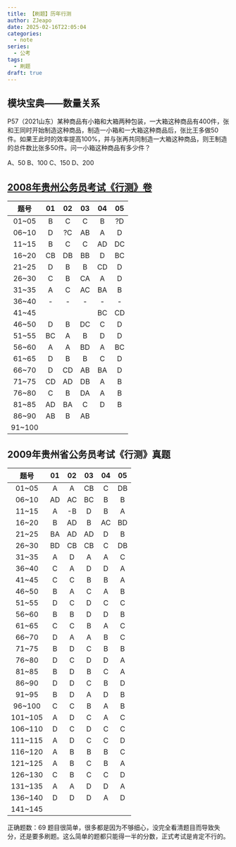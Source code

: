 ```yaml
---
title: 【刷题】历年行测
author: ZJeapo
date: 2025-02-16T22:05:04
categories:
  - note
series:
  - 公考
tags:
  - 刷题
draft: true
---
```

## 模块宝典——数量关系
P57（2021山东）某种商品有小箱和大箱两种包装，一大箱这种商品有400件，张和王同时开始制造这种商品，制造一小箱和一大箱这种商品后，张比王多做50件。如果王此时的效率提高100%，并与张再共同制造一大箱这种商品，则王制造的总件数比张多50件。问一小箱这种商品有多少件？

A、50
B、100
C、150
D、200

## [2008年贵州公务员考试《行测》卷](https://www.gkzenti.cn/paper/1471935720659)

|   题号   | 01  | 02  | 03  | 04  | 05  |
| :----: | :-: | :-: | :-: | :-: | :-: |
| 01~05  |  B  |  C  |  C  |  B  | ?D  |
| 06~10  |  D  | ?C  | AB  |  A  |  D  |
| 11~15  |  B  |  C  |  C  | AD  | DC  |
| 16~20  | CB  | DB  | BB  |  D  | BC  |
| 21~25  |  D  |  B  |  B  | CD  |  D  |
| 26~30  |  C  |  B  | CA  |  A  |  D  |
| 31~35  |  A  |  C  | AC  | BA  |  B  |
| 36~40  |  -  |  -  |  -  |  -  |  -  |
| 41~45  |     |     |     | BC  | CD  |
| 46~50  |  D  |  B  | DC  |  C  |  D  |
| 51~55  | BC  |  A  |  B  |  D  |  D  |
| 56~60  |  A  |  A  | BD  |  A  | BC  |
| 61~65  |  D  |  B  |  B  |  C  |  D  |
| 66~70  |  D  | CD  | AB  | BA  |  D  |
| 71~75  | CD  | AD  | DB  |  A  |  B  |
| 76~80  |  C  |  B  | DA  |  A  |  B  |
| 81~85  | AD  | BA  |  C  |  D  |  B  |
| 86~90  | AB  |  B  | AB  |     |     |
| 91~100 |     |     |     |     |     |

## 2009年贵州省公务员考试《行测》真题


|   题号    | 01  | 02  | 03  | 04  | 05  |
| :-----: | :-: | :-: | :-: | :-: | :-: |
|  01~05  |  A  |  A  | CB  |  C  | DB  |
|  06~10  | AD  | AC  | BC  |  B  |  B  |
|  11~15  |  A  | -B  |  D  |  B  |  A  |
|  16~20  |  B  | AD  |  B  | AC  | BD  |
|  21~25  | BA  | AD  | AD  |  D  |  B  |
|  26~30  | BD  | CB  | CB  |  C  | DB  |
|  31~35  |  A  |  D  |  A  |  A  |  C  |
|  36~40  |  C  |  A  |  D  |  D  |  A  |
|  41~45  |  C  |  C  |  B  |  B  |  A  |
|  46~50  |  B  |  A  |  C  |  A  |  B  |
|  51~55  |  D  |  C  |  D  |  C  |  C  |
|  56~60  |  B  |  B  |  D  |  D  |  B  |
|  61~65  |  C  |  C  |  B  |  A  |  C  |
|  66~70  |  D  |  A  |  A  |  B  |  C  |
|  71~75  |  B  |  D  |  C  |  B  |  B  |
|  76~80  |  D  |  C  |  D  |  D  |  A  |
|  81~85  |  B  |  D  |  B  |  C  |  A  |
|  86~90  |  D  |  D  |  C  |  B  |  D  |
|  91~95  |  B  |  D  |  A  |  D  |  B  |
| 96~100  |  C  |  C  |  B  |  A  |  B  |
| 101~105 |  A  |  D  |  C  |  A  |  C  |
| 106~110 |  D  |  C  |  D  |  C  |  C  |
| 111~115 |  A  |  D  |  C  |  C  |  D  |
| 116~120 |  A  |  B  |  B  |  B  |  C  |
| 121~125 |  A  |  B  |  C  |  B  |  A  |
| 126~130 |  C  |  B  |  C  |  C  |  D  |
| 131~135 |  A  |  A  |  D  |  D  |  A  |
| 136~140 |  D  |  D  |  D  |  A  |  D  |
| 141~145 |     |     |     |     |     |
正确题数：69
题目很简单，很多都是因为不够细心，没完全看清题目而导致失分，还是要多刷题。这么简单的题都只能得一半的分数，正式考试是肯定不行的。